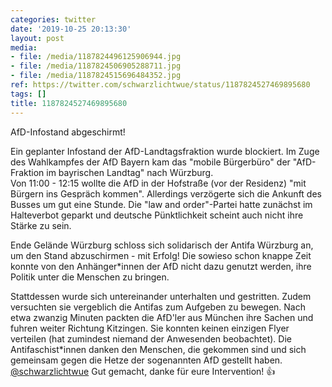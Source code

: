 ```yaml
---
categories: twitter
date: '2019-10-25 20:13:30'
layout: post
media:
- file: /media/1187824496125906944.jpg
- file: /media/1187824506905288711.jpg
- file: /media/1187824515696484352.jpg
ref: https://twitter.com/schwarzlichtwue/status/1187824527469895680
tags: []
title: 1187824527469895680
---
```

AfD-Infostand abgeschirmt!



Ein geplanter Infostand der AfD-Landtagsfraktion wurde blockiert. Im Zuge des Wahlkampfes der AfD Bayern kam das "mobile Bürgerbüro" der "AfD-Fraktion im bayrischen Landtag" nach Würzburg.  
Von 11:00 - 12:15 wollte die AfD in der Hofstraße (vor der Residenz) "mit Bürgern ins Gespräch kommen". Allerdings verzögerte sich die Ankunft des Busses um gut eine Stunde. 
Die "law and order"-Partei hatte zunächst im Halteverbot geparkt und deutsche Pünktlichkeit scheint auch nicht ihre Stärke zu sein.



Ende Gelände Würzburg schloss sich solidarisch der Antifa Würzburg an, um den Stand abzuschirmen - mit Erfolg! 
Die sowieso schon knappe Zeit konnte von den Anhänger\*innen der AfD nicht dazu genutzt werden, ihre Politik unter die Menschen zu bringen. 



Stattdessen wurde sich untereinander unterhalten und gestritten. Zudem versuchten sie vergeblich die Antifas zum Aufgeben zu bewegen. 
Nach etwa zwanzig Minuten packten die AfD'ler aus München ihre Sachen und fuhren weiter Richtung Kitzingen. Sie konnten keinen einzigen Flyer verteilen (hat zumindest niemand der Anwesenden beobachtet). 
Die Antifaschist\*innen danken den Menschen, die gekommen sind und sich gemeinsam gegen die Hetze der sogenannten AfD gestellt haben. 
[@schwarzlichtwue](https://twitter.com/schwarzlichtwue) Gut gemacht, danke für eure Intervention! 👍 